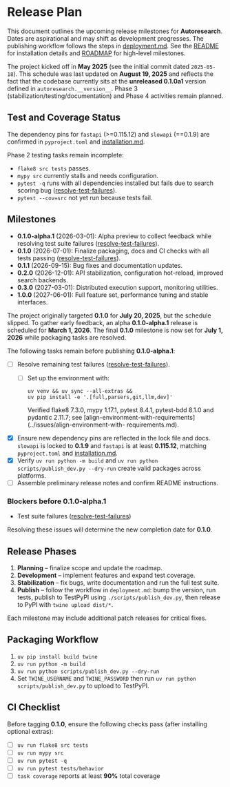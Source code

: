 # Release Plan

This document outlines the upcoming release milestones for **Autoresearch**.
Dates are aspirational and may shift as development progresses. The publishing
workflow follows the steps in [deployment.md](deployment.md). See the
[README](../README.md) for installation details and [ROADMAP](../ROADMAP.md) for
high-level milestones.

The project kicked off in **May 2025** (see the initial commit dated
`2025-05-18`). This schedule was last updated on **August 19, 2025** and
reflects the fact that the codebase currently sits at the **unreleased 0.1.0a1**
version defined in `autoresearch.__version__`. Phase 3
(stabilization/testing/documentation) and Phase 4 activities remain planned.

## Test and Coverage Status

The dependency pins for `fastapi` (>=0.115.12) and `slowapi` (==0.1.9) are
confirmed in `pyproject.toml` and [installation.md](installation.md).

Phase 2 testing tasks remain incomplete:

- `flake8 src tests` passes.
- `mypy src` currently stalls and needs configuration.
- `pytest -q` runs with all dependencies installed but fails due to search
  scoring bug ([resolve-test-failures]).
- `pytest --cov=src` not yet run because tests fail.

## Milestones

- **0.1.0-alpha.1** (2026-03-01): Alpha preview to collect feedback while
  resolving test suite failures ([resolve-test-failures]).
- **0.1.0** (2026-07-01): Finalize packaging, docs and CI checks with all tests
  passing ([resolve-test-failures]).
- **0.1.1** (2026-09-15): Bug fixes and documentation updates.
- **0.2.0** (2026-12-01): API stabilization, configuration hot-reload,
  improved search backends.
- **0.3.0** (2027-03-01): Distributed execution support, monitoring utilities.
- **1.0.0** (2027-06-01): Full feature set, performance tuning and stable
  interfaces.

The project originally targeted **0.1.0** for **July 20, 2025**, but the
schedule slipped. To gather early feedback, an alpha **0.1.0-alpha.1** release
is scheduled for **March 1, 2026**. The final **0.1.0** milestone is now set for
**July 1, 2026** while packaging tasks are resolved.

The following tasks remain before publishing **0.1.0-alpha.1**:

- [ ] Resolve remaining test failures ([resolve-test-failures]).
  - [ ] Set up the environment with:

    ```
    uv venv && uv sync --all-extras &&
    uv pip install -e '.[full,parsers,git,llm,dev]'
    ```

    Verified flake8 7.3.0, mypy 1.17.1, pytest 8.4.1, pytest-bdd 8.1.0 and
    pydantic 2.11.7; see
    [align-environment-with-requirements](../issues/align-environment-with-
    requirements.md).
- [x] Ensure new dependency pins are reflected in the lock file and docs.
      `slowapi` is locked to **0.1.9** and `fastapi` is at least **0.115.12**,
      matching `pyproject.toml` and [installation.md](installation.md).
- [x] Verify `uv run python -m build` and
      `uv run python scripts/publish_dev.py --dry-run` create valid packages
      across platforms.
- [ ] Assemble preliminary release notes and confirm README instructions.

### Blockers before 0.1.0-alpha.1

- Test suite failures ([resolve-test-failures])

Resolving these issues will determine the new completion date for **0.1.0**.

## Release Phases

1. **Planning** – finalize scope and update the roadmap.
2. **Development** – implement features and expand test coverage.
3. **Stabilization** – fix bugs, write documentation and run the full test
   suite.
4. **Publish** – follow the workflow in `deployment.md`: bump the version, run
   tests, publish to TestPyPI using `./scripts/publish_dev.py`, then release to
   PyPI with `twine upload dist/*`.

Each milestone may include additional patch releases for critical fixes.

## Packaging Workflow

1. `uv pip install build twine`
2. `uv run python -m build`
3. `uv run python scripts/publish_dev.py --dry-run`
4. Set `TWINE_USERNAME` and `TWINE_PASSWORD` then run
   `uv run python scripts/publish_dev.py` to upload to TestPyPI.

## CI Checklist

Before tagging **0.1.0**, ensure the following checks pass (after installing
optional extras):

- [ ] `uv run flake8 src tests`
- [ ] `uv run mypy src`
- [ ] `uv run pytest -q`
- [ ] `uv run pytest tests/behavior`
- [ ] `task coverage` reports at least **90%** total coverage

[resolve-test-failures]: ../issues/archive/resolve-current-test-failures.md
